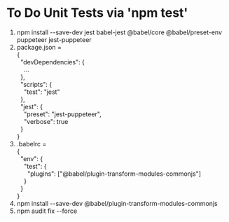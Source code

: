 # To Do Unit Tests via 'npm test'

1) npm install --save-dev jest babel-jest @babel/core @babel/preset-env puppeteer jest-puppeteer
2) package.json = <br> 
{ <br>
&nbsp;&nbsp;"devDependencies": { <br>
&nbsp;&nbsp;&nbsp;&nbsp;... <br>
&nbsp;&nbsp;}, <br>
&nbsp;&nbsp;"scripts": { <br>
&nbsp;&nbsp;&nbsp;&nbsp;"test": "jest" <br>
&nbsp;&nbsp;}, <br>
&nbsp;&nbsp;"jest": { <br>
&nbsp;&nbsp;&nbsp;&nbsp;"preset": "jest-puppeteer", <br>
&nbsp;&nbsp;&nbsp;&nbsp;"verbose": true <br>
&nbsp;&nbsp;} <br>
} <br>
3) .babelrc  = <br>
{ <br>
  &nbsp;&nbsp;"env": { <br>
    &nbsp;&nbsp;&nbsp;&nbsp;"test": { <br>
      &nbsp;&nbsp;&nbsp;&nbsp;&nbsp;&nbsp;"plugins": ["@babel/plugin-transform-modules-commonjs"] <br>
&nbsp;&nbsp;&nbsp;&nbsp;} <br>
&nbsp;&nbsp;} <br>
}
4) npm install --save-dev @babel/plugin-transform-modules-commonjs
5) npm audit fix --force